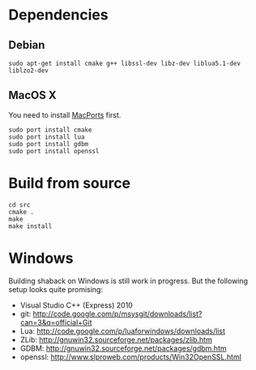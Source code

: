 Dependencies
=============================

Debian
------------------------------

	sudo apt-get install cmake g++ libssl-dev libz-dev liblua5.1-dev liblzo2-dev


MacOS X
------------------------------
You need to install [MacPorts](http://www.macports.org/) first.

	sudo port install cmake
	sudo port install lua
	sudo port install gdbm
	sudo port install openssl


Build from source
==============================

	cd src
	cmake .
	make
	make install

Windows
==============================
Building shaback on Windows is still work in progress. But the following setup looks quite promising:

- Visual Studio C++ (Express) 2010
- git: http://code.google.com/p/msysgit/downloads/list?can=3&q=official+Git
- Lua: http://code.google.com/p/luaforwindows/downloads/list
- ZLib: http://gnuwin32.sourceforge.net/packages/zlib.htm
- GDBM: http://gnuwin32.sourceforge.net/packages/gdbm.htm
- openssl: http://www.slproweb.com/products/Win32OpenSSL.html

